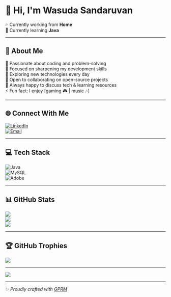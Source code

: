 # 👋 Hi, I'm Wasuda Sandaruvan  

💦 Currently working from **Home**  
💫 Currently learning **Java**  

---

## 💫 About Me  
🚀 Passionate about coding and problem-solving  
🔭 Focused on sharpening my development skills  
🌱 Exploring new technologies every day  
👯 Open to collaborating on open-source projects  
💬 Always happy to discuss tech & learning resources  
⚡ Fun fact: I enjoy [gaming 🎮 | music 🎶]  

---

## 🌐 Connect With Me  
[![LinkedIn](https://img.shields.io/badge/LinkedIn-%230077B5.svg?logo=linkedin&logoColor=white)](https://linkedin.com/in/wasuda-sandaruvan)  
[![Email](https://img.shields.io/badge/Email-D14836?logo=gmail&logoColor=white)](mailto:wasudadark999@gmail.com)  

---

## 💻 Tech Stack  
![Java](https://img.shields.io/badge/Java-%23ED8B00.svg?style=flat&logo=openjdk&logoColor=white)  
![MySQL](https://img.shields.io/badge/MySQL-4479A1.svg?style=flat&logo=mysql&logoColor=white)  
![Adobe](https://img.shields.io/badge/Adobe-%23FF0000.svg?style=flat&logo=adobe&logoColor=white)  

---

## 📊 GitHub Stats  
![](https://github-readme-stats.vercel.app/api?username=WasudaSandaruvan&show_icons=true&theme=tokyonight&hide_border=false&count_private=true)  
![](https://github-readme-streak-stats.herokuapp.com/?user=WasudaSandaruvan&theme=tokyonight&hide_border=false)  
![](https://github-readme-stats.vercel.app/api/top-langs/?username=WasudaSandaruvan&layout=compact&theme=tokyonight&hide_border=false)  

---

## 🏆 GitHub Trophies  
![](https://github-profile-trophy.vercel.app/?username=WasudaSandaruvan&theme=radical&no-frame=false&no-bg=true&margin-w=4)  

---

[![](https://visitcount.itsvg.in/api?id=WasudaSandaruvan&icon=0&color=0)](https://visitcount.itsvg.in)  

---
✨ *Proudly crafted with [GPRM](https://gprm.itsvg.in)*  
